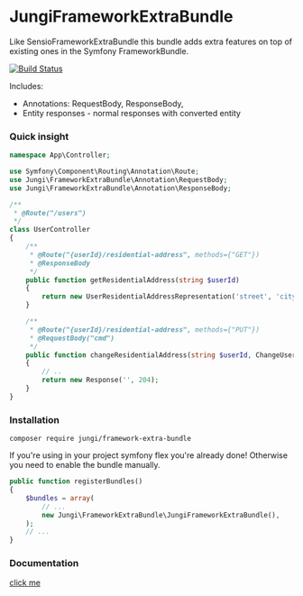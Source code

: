 JungiFrameworkExtraBundle
=========================

Like SensioFrameworkExtraBundle this bundle adds extra features on top of existing ones in the Symfony FrameworkBundle.

[![Build Status](https://img.shields.io/travis/piku235/JungiFrameworkExtraBundle/master.svg?style=flat-square)](https://travis-ci.org/piku235/JungiFrameworkExtraBundle)

Includes:
* Annotations: RequestBody, ResponseBody,
* Entity responses - normal responses with converted entity

### Quick insight

```php
namespace App\Controller;

use Symfony\Component\Routing\Annotation\Route;
use Jungi\FrameworkExtraBundle\Annotation\RequestBody;
use Jungi\FrameworkExtraBundle\Annotation\ResponseBody;

/**
 * @Route("/users")
 */
class UserController
{
    /**
     * @Route("{userId}/residential-address", methods={"GET"})
     * @ResponseBody
     */
    public function getResidentialAddress(string $userId)
    {
        return new UserResidentialAddressRepresentation('street', 'city', 'province', 'country_code');
    }

    /**
     * @Route("{userId}/residential-address", methods={"PUT"})
     * @RequestBody("cmd")
     */
    public function changeResidentialAddress(string $userId, ChangeUserResidentialAddressCommand $cmd)
    {
        // ..
        return new Response('', 204);
    }
}
```

### Installation

```
composer require jungi/framework-extra-bundle
```

If you're using in your project symfony flex you're already done! Otherwise you need to enable the bundle manually.

```php
public function registerBundles()
{
    $bundles = array(
        // ...
        new Jungi\FrameworkExtraBundle\JungiFrameworkExtraBundle(),
    );
    // ...
}
```

### Documentation
[click me](https://github.com/piku235/JungiFrameworkExtraBundle/blob/master/resources/doc/index.md)
